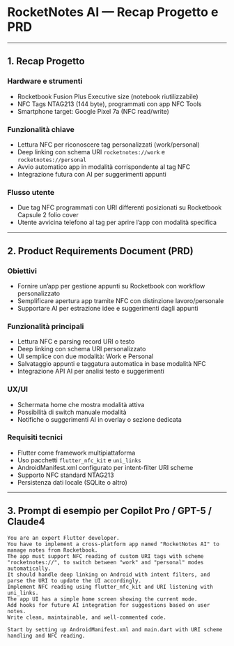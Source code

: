 
# RocketNotes AI — Recap Progetto e PRD

---

## 1. Recap Progetto

### Hardware e strumenti
- Rocketbook Fusion Plus Executive size (notebook riutilizzabile)
- NFC Tags NTAG213 (144 byte), programmati con app NFC Tools
- Smartphone target: Google Pixel 7a (NFC read/write)
  
### Funzionalità chiave
- Lettura NFC per riconoscere tag personalizzati (work/personal)
- Deep linking con schema URI `rocketnotes://work` e `rocketnotes://personal`
- Avvio automatico app in modalità corrispondente al tag NFC
- Integrazione futura con AI per suggerimenti appunti

### Flusso utente
- Due tag NFC programmati con URI differenti posizionati su Rocketbook Capsule 2 folio cover
- Utente avvicina telefono al tag per aprire l’app con modalità specifica

---

## 2. Product Requirements Document (PRD)

### Obiettivi
- Fornire un’app per gestione appunti su Rocketbook con workflow personalizzato
- Semplificare apertura app tramite NFC con distinzione lavoro/personale
- Supportare AI per estrazione idee e suggerimenti dagli appunti

### Funzionalità principali
- Lettura NFC e parsing record URI o testo
- Deep linking con schema URI personalizzato
- UI semplice con due modalità: Work e Personal
- Salvataggio appunti e taggatura automatica in base modalità NFC
- Integrazione API AI per analisi testo e suggerimenti

### UX/UI
- Schermata home che mostra modalità attiva
- Possibilità di switch manuale modalità
- Notifiche o suggerimenti AI in overlay o sezione dedicata

### Requisiti tecnici
- Flutter come framework multipiattaforma
- Uso pacchetti `flutter_nfc_kit` e `uni_links`
- AndroidManifest.xml configurato per intent-filter URI scheme
- Supporto NFC standard NTAG213
- Persistenza dati locale (SQLite o altro)

---

## 3. Prompt di esempio per Copilot Pro / GPT-5 / Claude4

```
You are an expert Flutter developer.  
You have to implement a cross-platform app named "RocketNotes AI" to manage notes from Rocketbook.  
The app must support NFC reading of custom URI tags with scheme "rocketnotes://", to switch between "work" and "personal" modes automatically.  
It should handle deep linking on Android with intent filters, and parse the URI to update the UI accordingly.  
Implement NFC reading using flutter_nfc_kit and URI listening with uni_links.  
The app UI has a simple home screen showing the current mode.  
Add hooks for future AI integration for suggestions based on user notes.  
Write clean, maintainable, and well-commented code.

Start by setting up AndroidManifest.xml and main.dart with URI scheme handling and NFC reading.  
```
